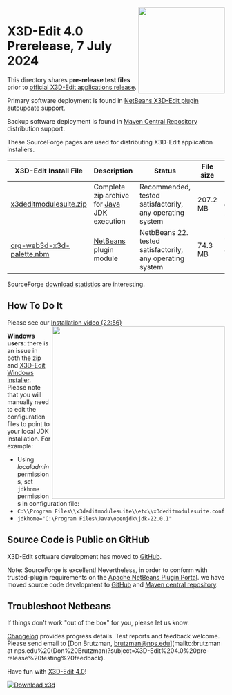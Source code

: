 <img align='right' width='200' src="https://www.web3d.org/x3d/content/examples/images//oss-rising-star-white.svg"/>
<!--
https://sourceforge.net/p/x3d/admin/files/badges/
-->
<!--
* [SourceForge Markdown Syntax Guide](https://sourceforge.net/nf/markdown_syntax)
-->

# X3D-Edit 4.0 Prerelease, 7 July 2024

<!-- posted at https://sourceforge.net/projects/x3d/files/X3D-Edit%20Pre-Release%20Testing/ -->

This directory shares **pre-release test files** prior to [official X3D-Edit applications release](https://sourceforge.net/projects/x3d/files).

Primary software deployment is found in [NetBeans X3D-Edit plugin](https://plugins.netbeans.apache.org/catalogue/?id=90) autoupdate support.

Backup software deployment is found in  [Maven Central Repository](https://central.sonatype.com/artifact/org.web3d.x3d.tools/x3dedit) distribution support.

These SourceForge pages are used for distributing X3D-Edit application installers.

X3D-Edit Install File                                                                                                                        | Description                                       | Status                                                         | File size | Date        
-------------------------------------------------------------------------------------------------------------------------------------------- | ------------------------------------------------- | -------------------------------------------------------------- | --------- | -----------  
[x3deditmodulesuite.zip](https://sourceforge.net/projects/x3d/files/X3D-Edit%20Pre-Release%20Testing/x3deditmodulesuite.zip/download)        | Complete zip archive for [Java JDK](https://openjdk.java.net) execution | Recommended, tested satisfactorily, any operating system       |  207.2 MB | 7 July 2024
[org-web3d-x3d-palette.nbm](https://sourceforge.net/projects/x3d/files/X3D-Edit%20Pre-Release%20Testing/org-web3d-x3d-palette.nbm)           | [NetBeans](https://netbeans.org) plugin module    | NetbBeans&nbsp;22. tested satisfactorily, any operating system |   74.3 MB | 7 July 2024

<!---
[x3deditmodulesuite-windows.exe](https://sourceforge.net/projects/x3d/files/X3D-Edit%20Pre-Release%20Testing/x3deditmodulesuite-windows.exe) | Windows installer                                 | See installation workaround below                              |  206.2 MB | 7 July 2024, pending
[x3deditmodulesuite-macosx.tgz](https://sourceforge.net/projects/x3d/files/X3D-Edit%20Pre-Release%20Testing/x3deditmodulesuite-macosx.tgz)   | Mac installer                                     | Tested unsatisfactorily, TODO&nbsp;future troubleshooting      |  205.7 MB | 7 July 2024, pending
[x3deditmodulesuite-linux.sh](https://sourceforge.net/projects/x3d/files/X3D-Edit%20Pre-Release%20Testing/x3deditmodulesuite-linux.sh)       | Linux installer                                   | Tested unsatisfactorily, TODO&nbsp;future troubleshooting      |  205.8 MB | 7 July 2024, pending
-->

SourceForge [download statistics](https://sourceforge.net/projects/x3d/files/stats/timeline) are interesting.

## How To Do It

Please see our
[Installation video (22:56)](https://www.youtube.com/watch?v=ThToh2YLZeY)
[<img align='right' width='400' src="https://savage.nps.edu/X3D-Edit/images/X3D-EditHowToInstallVideoWelcome800x398.png"/>](https://www.youtube.com/watch?v=ThToh2YLZeY)

**Windows users**: there is an issue in both the zip and [X3D-Edit Windows installer](https://github.com/Web3DConsortium/X3D-Edit/issues/3).
Please note that you will manually need to edit the configuration files to point to your local JDK installation.  For example:

- Using _localadmin_ permissions, set `jdkhome` permissions in configuration file:
- `C:\\Program Files\\x3deditmodulesuite\\etc\\x3deditmodulesuite.conf`
- `jdkhome="C:\Program Files\Java\openjdk\jdk-22.0.1"`

## Source Code is Public on GitHub

X3D-Edit software development has moved to [GitHub](https://github.com/Web3DConsortium/X3D-Edit).

Note: SourceForge is excellent!  Nevertheless, in order to conform with trusted-plugin requirements on the 
[Apache NetBeans Plugin Portal](https://plugins.netbeans.apache.org/catalogue/?id=90).
we have moved source code development to [GitHub](https://github.com/Web3dConsortium/X3D-Edit) and 
[Maven central repository](https://central.sonatype.com/artifact/org.web3d.x3d.tools/x3dedit).

## Troubleshoot Netbeans

If things don't work "out of the box" for you, please let us know.

<!--
here are some further tips.

If you have an earlier X3D-Edit build installed earlier, please reinstall your zip.

NetBeans users troubleshooting certificate permissions can also download and install the following NetBeans plugin which provides end-user more positive control 
when certificate problems occur (such as automated quarterly updates).

* [ssl_certificate_exception-0.17.nbm](SSL Certificate Exception plugin) ([documentation](https://plugins.netbeans.apache.org/catalogue/?id=20)) while we currently use self-signed certificates.  This helps with automaticupdate capabilities.
-->

[Changelog](https://sourceforge.net/p/x3d/code/HEAD/log/?path=/www.web3d.org/x3d/tools/X3dEdit4.0/X3dEditModuleSuite/README.prerelease.md) provides progress details.
Test reports and feedback welcome.  Please send email to
[Don Brutzman, brutzman@nps.edu](mailto:brutzman at nps.edu%20(Don%20Brutzman)?subject=X3D-Edit%204.0%20pre-release%20testing%20feedback).

Have fun with [X3D-Edit 4.0](https://savage.nps.edu/X3D-Edit)!

[![Download x3d](https://img.shields.io/sourceforge/dm/x3d.svg)](https://sourceforge.net/projects/x3d/files/stats/timeline)
<!--
[![Download x3d](https://img.shields.io/sourceforge/dm/x3d.svg)](https://sourceforge.net/projects/x3d/files/latest/download)
-->
